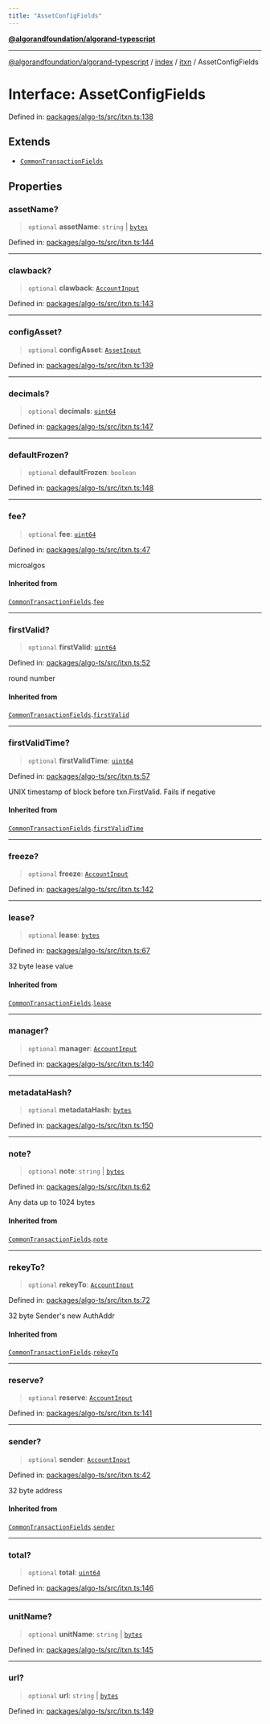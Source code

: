 ```yaml
---
title: "AssetConfigFields"
---
```


[**@algorandfoundation/algorand-typescript**](../../../../README.md)

***

[@algorandfoundation/algorand-typescript](../../../../README.md) / [index](../../../README.md) / [itxn](../README.md) / AssetConfigFields

# Interface: AssetConfigFields

Defined in: [packages/algo-ts/src/itxn.ts:138](https://github.com/algorandfoundation/puya-ts/blob/main/packages/algo-ts/src/itxn.ts#L138)

## Extends

- [`CommonTransactionFields`](CommonTransactionFields.md)

## Properties

### assetName?

> `optional` **assetName**: `string` \| [`bytes`](../../../type-aliases/bytes.md)

Defined in: [packages/algo-ts/src/itxn.ts:144](https://github.com/algorandfoundation/puya-ts/blob/main/packages/algo-ts/src/itxn.ts#L144)

***

### clawback?

> `optional` **clawback**: [`AccountInput`](../../../-internal-/type-aliases/AccountInput.md)

Defined in: [packages/algo-ts/src/itxn.ts:143](https://github.com/algorandfoundation/puya-ts/blob/main/packages/algo-ts/src/itxn.ts#L143)

***

### configAsset?

> `optional` **configAsset**: [`AssetInput`](../../../-internal-/type-aliases/AssetInput.md)

Defined in: [packages/algo-ts/src/itxn.ts:139](https://github.com/algorandfoundation/puya-ts/blob/main/packages/algo-ts/src/itxn.ts#L139)

***

### decimals?

> `optional` **decimals**: [`uint64`](../../../type-aliases/uint64.md)

Defined in: [packages/algo-ts/src/itxn.ts:147](https://github.com/algorandfoundation/puya-ts/blob/main/packages/algo-ts/src/itxn.ts#L147)

***

### defaultFrozen?

> `optional` **defaultFrozen**: `boolean`

Defined in: [packages/algo-ts/src/itxn.ts:148](https://github.com/algorandfoundation/puya-ts/blob/main/packages/algo-ts/src/itxn.ts#L148)

***

### fee?

> `optional` **fee**: [`uint64`](../../../type-aliases/uint64.md)

Defined in: [packages/algo-ts/src/itxn.ts:47](https://github.com/algorandfoundation/puya-ts/blob/main/packages/algo-ts/src/itxn.ts#L47)

microalgos

#### Inherited from

[`CommonTransactionFields`](CommonTransactionFields.md).[`fee`](CommonTransactionFields.md#fee)

***

### firstValid?

> `optional` **firstValid**: [`uint64`](../../../type-aliases/uint64.md)

Defined in: [packages/algo-ts/src/itxn.ts:52](https://github.com/algorandfoundation/puya-ts/blob/main/packages/algo-ts/src/itxn.ts#L52)

round number

#### Inherited from

[`CommonTransactionFields`](CommonTransactionFields.md).[`firstValid`](CommonTransactionFields.md#firstvalid)

***

### firstValidTime?

> `optional` **firstValidTime**: [`uint64`](../../../type-aliases/uint64.md)

Defined in: [packages/algo-ts/src/itxn.ts:57](https://github.com/algorandfoundation/puya-ts/blob/main/packages/algo-ts/src/itxn.ts#L57)

UNIX timestamp of block before txn.FirstValid. Fails if negative

#### Inherited from

[`CommonTransactionFields`](CommonTransactionFields.md).[`firstValidTime`](CommonTransactionFields.md#firstvalidtime)

***

### freeze?

> `optional` **freeze**: [`AccountInput`](../../../-internal-/type-aliases/AccountInput.md)

Defined in: [packages/algo-ts/src/itxn.ts:142](https://github.com/algorandfoundation/puya-ts/blob/main/packages/algo-ts/src/itxn.ts#L142)

***

### lease?

> `optional` **lease**: [`bytes`](../../../type-aliases/bytes.md)

Defined in: [packages/algo-ts/src/itxn.ts:67](https://github.com/algorandfoundation/puya-ts/blob/main/packages/algo-ts/src/itxn.ts#L67)

32 byte lease value

#### Inherited from

[`CommonTransactionFields`](CommonTransactionFields.md).[`lease`](CommonTransactionFields.md#lease)

***

### manager?

> `optional` **manager**: [`AccountInput`](../../../-internal-/type-aliases/AccountInput.md)

Defined in: [packages/algo-ts/src/itxn.ts:140](https://github.com/algorandfoundation/puya-ts/blob/main/packages/algo-ts/src/itxn.ts#L140)

***

### metadataHash?

> `optional` **metadataHash**: [`bytes`](../../../type-aliases/bytes.md)

Defined in: [packages/algo-ts/src/itxn.ts:150](https://github.com/algorandfoundation/puya-ts/blob/main/packages/algo-ts/src/itxn.ts#L150)

***

### note?

> `optional` **note**: `string` \| [`bytes`](../../../type-aliases/bytes.md)

Defined in: [packages/algo-ts/src/itxn.ts:62](https://github.com/algorandfoundation/puya-ts/blob/main/packages/algo-ts/src/itxn.ts#L62)

Any data up to 1024 bytes

#### Inherited from

[`CommonTransactionFields`](CommonTransactionFields.md).[`note`](CommonTransactionFields.md#note)

***

### rekeyTo?

> `optional` **rekeyTo**: [`AccountInput`](../../../-internal-/type-aliases/AccountInput.md)

Defined in: [packages/algo-ts/src/itxn.ts:72](https://github.com/algorandfoundation/puya-ts/blob/main/packages/algo-ts/src/itxn.ts#L72)

32 byte Sender's new AuthAddr

#### Inherited from

[`CommonTransactionFields`](CommonTransactionFields.md).[`rekeyTo`](CommonTransactionFields.md#rekeyto)

***

### reserve?

> `optional` **reserve**: [`AccountInput`](../../../-internal-/type-aliases/AccountInput.md)

Defined in: [packages/algo-ts/src/itxn.ts:141](https://github.com/algorandfoundation/puya-ts/blob/main/packages/algo-ts/src/itxn.ts#L141)

***

### sender?

> `optional` **sender**: [`AccountInput`](../../../-internal-/type-aliases/AccountInput.md)

Defined in: [packages/algo-ts/src/itxn.ts:42](https://github.com/algorandfoundation/puya-ts/blob/main/packages/algo-ts/src/itxn.ts#L42)

32 byte address

#### Inherited from

[`CommonTransactionFields`](CommonTransactionFields.md).[`sender`](CommonTransactionFields.md#sender)

***

### total?

> `optional` **total**: [`uint64`](../../../type-aliases/uint64.md)

Defined in: [packages/algo-ts/src/itxn.ts:146](https://github.com/algorandfoundation/puya-ts/blob/main/packages/algo-ts/src/itxn.ts#L146)

***

### unitName?

> `optional` **unitName**: `string` \| [`bytes`](../../../type-aliases/bytes.md)

Defined in: [packages/algo-ts/src/itxn.ts:145](https://github.com/algorandfoundation/puya-ts/blob/main/packages/algo-ts/src/itxn.ts#L145)

***

### url?

> `optional` **url**: `string` \| [`bytes`](../../../type-aliases/bytes.md)

Defined in: [packages/algo-ts/src/itxn.ts:149](https://github.com/algorandfoundation/puya-ts/blob/main/packages/algo-ts/src/itxn.ts#L149)
